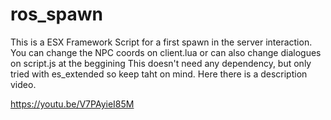 # ros_spawn

This is a ESX Framework Script for a first spawn in the server interaction.
You can change the NPC coords on client.lua or can also change dialogues on script.js at the beggining
This doesn't need any dependency, but only tried with es_extended so keep taht on mind.
Here there is a description video.

https://youtu.be/V7PAyieI85M

